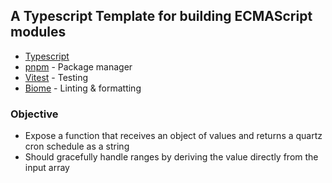 ## A Typescript Template for building ECMAScript modules

* [Typescript](https://www.typescriptlang.org/)
* [pnpm](https://pnpm.io/) - Package manager
* [Vitest](https://vitest.dev/) - Testing
* [Biome](https://biomejs.dev/) - Linting & formatting

### Objective

* Expose a function that receives an object of values and returns a quartz cron schedule as a string
* Should gracefully handle ranges by deriving the value directly from the input
  array
